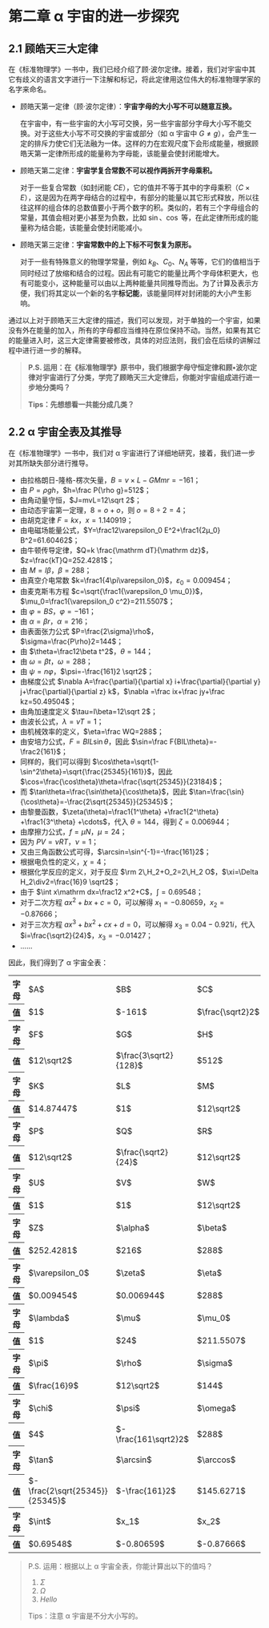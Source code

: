 # 第二章 α 宇宙的进一步探究
## 2.1 顾皓天三大定律
在《标准物理学》一书中，我们已经介绍了顾·波尔定律。接着，我们对宇宙中其它有歧义的语言文字进行一下注解和标记，将此定律用这位伟大的标准物理学家的名字来命名。

+ 顾皓天第一定律（顾·波尔定律）：**宇宙字母的大小写不可以随意互换。**

    在宇宙中，有一些宇宙的大小写可交换，另一些宇宙部分字母大小写不能交换。对于这些大小写不可交换的宇宙或部分（如 α 宇宙中 $G \ne g$），会产生一定的排斥力使它们无法融为一体。这样的力在宏观尺度下会形成能量，根据顾皓天第一定律所形成的能量称为字母能，该能量会使封闭能增大。

+ 顾皓天第二定律：**宇宙学复合常数不可以视作两拆开字母乘积。**

    对于一些复合常数（如封闭能 $CE$），它的值并不等于其中的字母乘积（$C\times E$），这是因为在两字母结合的过程中，有部分的能量以其它形式释放，所以往往这样的组合体的总数值要小于两个数字的积。类似的，若有三个字母组合的常量，其值会相对更小甚至为负数，比如 $\sin$、$\cos$ 等，在此定律所形成的能量称为结合能，该能量会使封闭能减小。

+ 顾皓天第三定律：**宇宙常数中的上下标不可恢复为原形。**

    对于一些有特殊意义的物理学常量，例如 $k_B$、$C_0$、$N_A$ 等等，它们的值相当于同时经过了放缩和结合的过程。因此有可能它的能量比两个字母体积更大，也有可能变小，这种能量可以由以上两种能量共同推导而出。为了计算及表示方便，我们将其定以一个新的名字**标记能**，该能量同样对封闭能的大小产生影响。

通过以上对于顾皓天三大定律的描述，我们可以发现，对于单独的一个宇宙，如果没有外在能量的加入，所有的字母都应当维持在原位保持不动。当然，如果有其它的能量进入时，这三大定律需要被修改，具体的对应法则，我们会在后续的讲解过程中进行进一步的解释。

> **P.S. 运用：在《标准物理学》原书中，我们根据字母守恒定律和顾•波尔定律对宇宙进行了分类，学完了顾皓天三大定律后，你能对宇宙组成进行进一步地分类吗？**
>
> **Tips：先想想看一共能分成几类？**

## 2.2 α 宇宙全表及其推导
在《标准物理学》一书中，我们对 α 宇宙进行了详细地研究，接着，我们进一步对其所缺失部分进行推导。

+ 由拉格朗日-隆格-楞次矢量，$B=v\times L-GMmr=-161$；
+ 由 $P=\rho gh$，$h=\frac P{\rho g}=512$；
+ 由角动量守恒，$J=mvL=12\sqrt 2$；
+ 由动态宇宙第一定理，$8=o+o$，则 $o=8\div2=4$；
+ 由胡克定律 $F=kx$，$x=1.140919$；
+ 由电磁场能量公式，$Y=\frac12\varepsilon_0 E^2+\frac1{2μ_0} B^2=61.60462$；
+ 由牛顿传导定律，$Q=k \frac{\mathrm dT}{\mathrm dz}$，$z=\frac{kT}Q=252.4281$；
+ 由 $M=I\beta$，$\beta=288$；
+ 由真空介电常数 $k=\frac1{4\pi\varepsilon_0}$，$\varepsilon_0=0.009454$；
+ 由麦克斯韦方程 $c=\sqrt{\frac1{\varepsilon_0 \mu_0}}$，$\mu_0=\frac1{\varepsilon_0 c^2}=211.5507$；
+ 由 $\varphi=BS$，$\varphi=-161$；
+ 由 $\alpha=\beta r$，$\alpha=216$；
+ 由表面张力公式 $P=\frac{2\sigma}\rho$，$\sigma=\frac{P\rho}2=144$；
+ 由 $\theta=\frac12\beta t^2$，$\theta=144$；
+ 由 $\omega=\beta t$，$\omega=288$；
+ 由 $\psi=n\varphi$，$\psi=-\frac{161}2 \sqrt2$；
+ 由梯度公式 $\nabla A=\frac{\partial}{\partial x} i+\frac{\partial}{\partial y} j+\frac{\partial}{\partial z} k$，$\nabla =\frac ix+\frac jy+\frac kz=50.49504$；
+ 由角加速度定义 $\tau=I\beta=12\sqrt 2$；
+ 由波长公式，$\lambda=vT=1$；
+ 由机械效率的定义，$\eta=\frac WQ=288$；
+ 由安培力公式，$F=BIL\sin \theta$，因此 $\sin=\frac F{BIL\theta}=-\frac2{161}$；
+ 同样的，我们可以得到 $\cos\theta=\sqrt{1-\sin^2\theta}=\sqrt{\frac{25345}{161}}$，因此 $\cos=\frac{\cos\theta}\theta=\frac{\sqrt{25345}}{23184}$；
+ 而 $\tan\theta=\frac{\sin\theta}{\cos\theta}$，因此 $\tan=\frac{\sin}{\cos\theta}=-\frac{2\sqrt{25345}}{25345}$；
+ 由黎曼函数，$\zeta(\theta)=\frac1{1^\theta} +\frac1{2^\theta} +\frac1{3^\theta} +\cdots$，代入 $\theta=144$，得到 $\zeta=0.006944$；
+ 由摩擦力公式，$f=\mu N$，$\mu=24$；
+ 因为 $PV=\nu RT$，$\nu=1$；
+ 又由三角函数公式可得，$\arcsin=\sin^{-1}=-\frac{161}2$；
+ 根据电负性的定义，$\chi=4$；
+ 根据化学反应的定义，对于反应 $\rm 2\,H_2+O_2=2\,H_2 O$，$\xi=\Delta H_2\div2=\frac{16}9 \sqrt2$；
+ 由于 $\int x\mathrm dx=\frac12 x^2+C$，$\int=0.69548$；
+ 对于二次方程 $ax^2+bx+c=0$，可以解得 $x_1=-0.80659$，$x_2=-0.87666$；
+ 对于三次方程 $ax^ 3+bx^2+cx+d=0$，可以解得 $x_3=0.04-0.921i$，代入 $i=\frac{\sqrt2}{24}$，$x_3=-0.01427$；
+ ......

因此，我们得到了 α 宇宙全表：

<table>
<tr><th>字母</th><td>$A$</td><td>$B$</td><td>$C$</td><td>$D$</td><td>$E$</td></tr>
<tr><th>值</th><td>$1$</td><td>$-161$</td><td>$\frac{\sqrt2}2$</td><td>$1.5$</td><td>$6\sqrt2$</td></tr>
<tr><th>字母</th><td>$F$</td><td>$G$</td><td>$H$</td><td>$I$</td><td>$J$</td></tr>
<tr><th>值</th><td>$12\sqrt2$</td><td>$\frac{3\sqrt2}{128}$</td><td>$512$</td><td>$\frac{\sqrt2}{24}$</td><td>$12\sqrt2$</td></tr>
<tr><th>字母</th><td>$K$</td><td>$L$</td><td>$M$</td><td>$N$</td><td>$O$</td></tr>
<tr><th>值</th><td>$14.87447$</td><td>$1$</td><td>$12\sqrt2$</td><td>$\frac{\sqrt2}2$</td><td>$4$</td></tr>
<tr><th>字母</th><td>$P$</td><td>$Q$</td><td>$R$</td><td>$S$</td><td>$T$</td></tr>
<tr><th>值</th><td>$12\sqrt2$</td><td>$\frac{\sqrt2}{24}$</td><td>$12\sqrt2$</td><td>$1$</td><td>$1$</td></tr>
<tr><th>字母</th><td>$U$</td><td>$V$</td><td>$W$</td><td>$X$</td><td>$Y$</td></tr>
<tr><th>值</th><td>$1$</td><td>$1$</td><td>$12\sqrt2$</td><td>$1.140919$</td><td>$61.60462$</td></tr>
<tr><th>字母</th><td>$Z$</td><td>$\alpha$</td><td>$\beta$</td><td>$\gamma$</td><td>$\delta$</td></tr>
<tr><th>值</th><td>$252.4281$</td><td>$216$</td><td>$288$</td><td>$12\sqrt2$</td><td>$\frac{\sqrt2}{288}$</td></tr>
<tr><th>字母</th><td>$\varepsilon_0$</td><td>$\zeta$</td><td>$\eta$</td><td>$\theta$</td><td>$\kappa$</td></tr>
<tr><th>值</th><td>$0.009454$</td><td>$0.006944$</td><td>$288$</td><td>$144$</td><td>$14.87447$</td></tr>
<tr><th>字母</th><td>$\lambda$</td><td>$\mu$</td><td>$\mu_0$</td><td>$\nu$</td><td>$\xi$</td></tr>
<tr><th>值</th><td>$1$</td><td>$24$</td><td>$211.5507$</td><td>$1$</td><td>$\frac{16\sqrt2}9$</td></tr>
<tr><th>字母</th><td>$\pi$</td><td>$\rho$</td><td>$\sigma$</td><td>$\tau$</td><td>$\varphi$</td></tr>
<tr><th>值</th><td>$\frac{16}9$</td><td>$12\sqrt2$</td><td>$144$</td><td>$12\sqrt2$</td><td>$-161$</td></tr>
<tr><th>字母</th><td>$\chi$</td><td>$\psi$</td><td>$\omega$</td><td>$\sin$</td><td>$\cos$</td></tr>
<tr><th>值</th><td>$4$</td><td>$-\frac{161\sqrt2}2$</td><td>$288$</td><td>$-\frac2{161}$</td><td>$\frac{\sqrt{25345}}{23184}$</td></tr>
<tr><th>字母</th><td>$\tan$</td><td>$\arcsin$</td><td>$\arccos$</td><td>$\arctan$</td><td>$\nabla$</td></tr>
<tr><th>值</th><td>$-\frac{2\sqrt{25345}}{25345}$</td><td>$-\frac{161}2$</td><td>$145.6271$</td><td>$-\frac{\sqrt{25345}}2$</td><td>$50.49504$</td></tr>
<tr><th>字母</th><td>$\int$</td><td>$x_1$</td><td>$x_2$</td><td>$x_3$</td><td>$\cdots$</td></tr>
<tr><th>值</th><td>$0.69548$</td><td>$-0.80659$</td><td>$-0.87666$</td><td>$-0.01427$</td><td>$\cdots$</td></tr>
</table>

> P.S. 运用：根据以上 α 宇宙全表，你能计算出以下的值吗？
>
> 1. $\Sigma$
> 2. $\Omega$
> 3. $Hello$
>
> Tips：注意 α 宇宙是不分大小写的。
